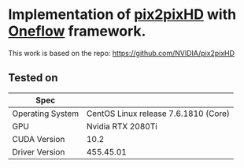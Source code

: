 # Implementation of [pix2pixHD](https://arxiv.org/pdf/1711.11585.pdf) with [Oneflow](https://github.com/Oneflow-inc/oneflow) framework.

This work is based on the repo: https://github.com/NVIDIA/pix2pixHD


## Tested on
| Spec                        |                                                             |
|-----------------------------|-------------------------------------------------------------|
| Operating System            | CentOS Linux release 7.6.1810 (Core)                        |
| GPU                         | Nvidia RTX 2080Ti                                           |
| CUDA Version                | 10.2                                                        |
| Driver Version              | 455.45.01                                                   |


